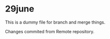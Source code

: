 # 29june

This is a dummy file for branch and merge things.


Changes commited from Remote repository.

